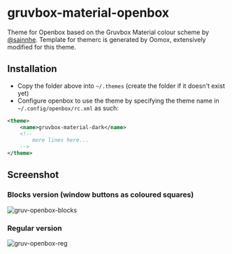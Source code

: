 # gruvbox-material-openbox

Theme for Openbox based on the Gruvbox Material colour scheme by [@sainnhe](https://github.com/sainnhe/gruvbox-material). Template for themerc is generated by Oomox, extensively modified for this theme.

## Installation

- Copy the folder above into `~/.themes` (create the folder if it doesn't exist yet)
- Configure openbox to use the theme by specifying the theme name in `~/.config/openbox/rc.xml` as such:
```xml
<theme>
    <name>gruvbox-material-dark</name>
    <!-- 
        more lines here...
    -->
</theme>
```

## Screenshot

### Blocks version (window buttons as coloured squares)

![gruv-openbox-blocks](https://user-images.githubusercontent.com/9361126/182770436-9299ac16-3812-4aed-92fb-cdd536fdd087.png)

### Regular version

![gruv-openbox-reg](https://user-images.githubusercontent.com/9361126/182771419-b1ab6c6f-908c-4fbf-b487-b8f269621b86.png)
